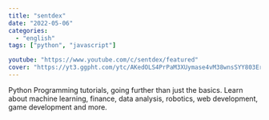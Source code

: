 ```yaml
---
title: "sentdex"
date: "2022-05-06"
categories:
  - "english"
tags: ["python", "javascript"]

youtube: "https://www.youtube.com/c/sentdex/featured"
cover: "https://yt3.ggpht.com/ytc/AKedOLS4PrPaM3XUymase4vM38wnsSYY803EreFCHVoatg=s88-c-k-c0x00ffffff-no-rj"
---
```


Python Programming tutorials, going further than just the basics. Learn about machine learning, finance, data analysis, robotics, web development, game development and more.

